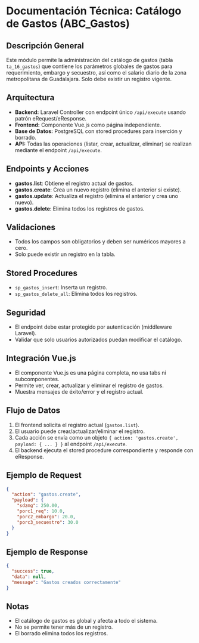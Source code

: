 # Documentación Técnica: Catálogo de Gastos (ABC_Gastos)

## Descripción General
Este módulo permite la administración del catálogo de gastos (tabla `ta_16_gastos`) que contiene los parámetros globales de gastos para requerimiento, embargo y secuestro, así como el salario diario de la zona metropolitana de Guadalajara. Solo debe existir un registro vigente.

## Arquitectura
- **Backend:** Laravel Controller con endpoint único `/api/execute` usando patrón eRequest/eResponse.
- **Frontend:** Componente Vue.js como página independiente.
- **Base de Datos:** PostgreSQL con stored procedures para inserción y borrado.
- **API:** Todas las operaciones (listar, crear, actualizar, eliminar) se realizan mediante el endpoint `/api/execute`.

## Endpoints y Acciones
- **gastos.list**: Obtiene el registro actual de gastos.
- **gastos.create**: Crea un nuevo registro (elimina el anterior si existe).
- **gastos.update**: Actualiza el registro (elimina el anterior y crea uno nuevo).
- **gastos.delete**: Elimina todos los registros de gastos.

## Validaciones
- Todos los campos son obligatorios y deben ser numéricos mayores a cero.
- Solo puede existir un registro en la tabla.

## Stored Procedures
- `sp_gastos_insert`: Inserta un registro.
- `sp_gastos_delete_all`: Elimina todos los registros.

## Seguridad
- El endpoint debe estar protegido por autenticación (middleware Laravel).
- Validar que solo usuarios autorizados puedan modificar el catálogo.

## Integración Vue.js
- El componente Vue.js es una página completa, no usa tabs ni subcomponentes.
- Permite ver, crear, actualizar y eliminar el registro de gastos.
- Muestra mensajes de éxito/error y el registro actual.

## Flujo de Datos
1. El frontend solicita el registro actual (`gastos.list`).
2. El usuario puede crear/actualizar/eliminar el registro.
3. Cada acción se envía como un objeto `{ action: 'gastos.create', payload: { ... } }` al endpoint `/api/execute`.
4. El backend ejecuta el stored procedure correspondiente y responde con eResponse.

## Ejemplo de Request
```json
{
  "action": "gastos.create",
  "payload": {
    "sdzmg": 250.00,
    "porc1_req": 10.0,
    "porc2_embargo": 20.0,
    "porc3_secuestro": 30.0
  }
}
```

## Ejemplo de Response
```json
{
  "success": true,
  "data": null,
  "message": "Gastos creados correctamente"
}
```

## Notas
- El catálogo de gastos es global y afecta a todo el sistema.
- No se permite tener más de un registro.
- El borrado elimina todos los registros.

